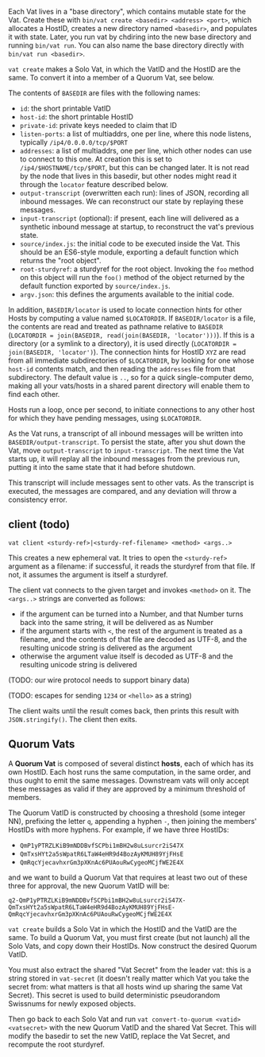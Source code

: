 Each Vat lives in a "base directory", which contains mutable state for the
Vat. Create these with `bin/vat create <basedir> <address> <port>`, which
allocates a HostID, creates a new directory named `<basedir>`, and populates
it with state. Later, you run vat by chdiring into the new base directory and
running `bin/vat run`. You can also name the base directory directly with
`bin/vat run <basedir>`.

`vat create` makes a Solo Vat, in which the VatID and the HostID are the
same. To convert it into a member of a Quorum Vat, see below.

The contents of `BASEDIR` are files with the following names:

* `id`: the short printable VatID
* `host-id`: the short printable HostID
* `private-id`: private keys needed to claim that ID
* `listen-ports`: a list of multiaddrs, one per line, where this node
  listens, typically `/ip4/0.0.0.0/tcp/$PORT`
* `addresses`: a list of multiaddrs, one per line, which other nodes can use
  to connect to this one. At creation this is set to
  `/ip4/$HOSTNAME/tcp/$PORT`, but this can be changed later. It is not read
  by the node that lives in this basedir, but other nodes might read it
  through the `locator` feature described below.
* `output-transcript` (overwritten each run): lines of JSON, recording all
  inbound messages. We can reconstruct our state by replaying these messages.
* `input-transcript` (optional): if present, each line will delivered as a
  synthetic inbound message at startup, to reconstruct the vat's previous
  state.
* `source/index.js`: the initial code to be executed inside the Vat. This
  should be an ES6-style module, exporting a default function which returns
  the "root object".
* `root-sturdyref`: a sturdyref for the root object. Invoking the `foo`
  method on this object will run the `foo()` method of the object returned by
  the default function exported by `source/index.js`.
* `argv.json`: this defines the arguments available to the initial code.

In addition, `BASEDIR/locator` is used to locate connection hints for other
Hosts by computing a value named `$LOCATORDIR`. If `BASEDIR/locator` is a
file, the contents are read and treated as pathname relative to `BASEDIR`
(`LOCATORDIR = join(BASEDIR, read(join(BASEDIR, 'locator')))`). If this is a
directory (or a symlink to a directory), it is used directly (`LOCATORDIR =
join(BASEDIR, 'locator')`). The connection hints for HostID `XYZ` are read
from all immediate subdirectories of `$LOCATORDIR`, by looking for one whose
`host-id` contents match, and then reading the `addresses` file from that
subdirectory. The default value is `..`, so for a quick single-computer demo,
making all your vats/hosts in a shared parent directory will enable them to
find each other.

Hosts run a loop, once per second, to initiate connections to any other host
for which they have pending messages, using `$LOCATORDIR`.

As the Vat runs, a transcript of all inbound messages will be written into
`BASEDIR/output-transcript`. To persist the state, after you shut down the
Vat, move `output-transcript` to `input-transcript`. The next time the Vat
starts up, it will replay all the inbound messages from the previous run,
putting it into the same state that it had before shutdown.

This transcript will include messages sent to other vats. As the transcript
is executed, the messages are compared, and any deviation will throw a
consistency error.


## client (todo)

`vat client <sturdy-ref>|<sturdy-ref-filename> <method> <args..>`

This creates a new ephemeral vat. It tries to open the `<sturdy-ref>`
argument as a filename: if successful, it reads the sturdyref from that file.
If not, it assumes the argument is itself a sturdyref.

The client vat connects to the given target and invokes `<method>` on it. The
`<args..>` strings are converted as follows:

* if the argument can be turned into a Number, and that Number turns back
  into the same string, it will be delivered as as Number
* if the argument starts with `<`, the rest of the argument is treated as a
  filename, and the contents of that file are decoded as UTF-8, and the
  resulting unicode string is delivered as the argument
* otherwise the argument value itself is decoded as UTF-8 and the resulting
  unicode string is delivered

(TODO: our wire protocol needs to support binary data)

(TODO: escapes for sending `1234` or `<hello>` as a string)

The client waits until the result comes back, then prints this result with
`JSON.stringify()`. The client then exits.

## Quorum Vats

A **Quorum Vat** is composed of several distinct **hosts**, each of which has
its own HostID. Each host runs the same computation, in the same order, and
thus ought to emit the same messages. Downstream vats will only accept these
messages as valid if they are approved by a minimum threshold of members.

The Quorum VatID is constructed by choosing a threshold (some integer NN),
prefixing the letter `q`, appending a hyphen `-`, then joining the members'
HostIDs with more hyphens. For example, if we have three HostIDs:

* `QmP1yPTRZLKiB9mNDDBvfSCPbi1mBH2w8uLsurcr2iS47X`
* `QmTxsHYt2a5sWpatR6LTaW4eHR9d4BozAyKMUH89YjFHsE`
* `QmRqcYjecavhxrGm3pXKnAc6PUAouRwCygeoMCjfWE2E4X`

and we want to build a Quorum Vat that requires at least two out of these
three for approval, the new Quorum VatID will be:

```
q2-QmP1yPTRZLKiB9mNDDBvfSCPbi1mBH2w8uLsurcr2iS47X-QmTxsHYt2a5sWpatR6LTaW4eHR9d4BozAyKMUH89YjFHsE-QmRqcYjecavhxrGm3pXKnAc6PUAouRwCygeoMCjfWE2E4X
```

`vat create` builds a Solo Vat in which the HostID and the VatID are the
same. To build a Quorum Vat, you must first create (but not launch) all the
Solo Vats, and copy down their HostIDs. Now construct the desired Quorum
VatID.

You must also extract the shared "Vat Secret" from the leader vat: this is a
string stored in `vat-secret` (it doesn't really matter which Vat you take
the secret from: what matters is that all hosts wind up sharing the same Vat
Secret). This secret is used to build deterministic pseudorandom Swissnums
for newly exposed objects.

Then go back to each Solo Vat and run `vat convert-to-quorum <vatid>
<vatsecret>` with the new Quorum VatID and the shared Vat Secret. This will
modify the basedir to set the new VatID, replace the Vat Secret, and
recompute the root sturdyref.

